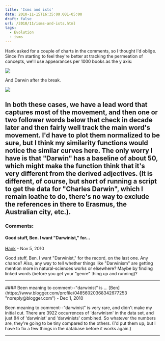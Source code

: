 ```yaml
---
title: 'Isms and ists'
date: 2010-11-15T16:35:00.001-05:00
draft: false
url: /2010/11/isms-and-ists.html
tags:
  - Evolution
  - isms
---
```


Hank asked for a couple of charts in the comments, so I thought I'd oblige. Since I'm starting to feel they're better at tracking the permeation of concepts, we'll use appearances per 1000 books as the y axis:

[![](http://4.bp.blogspot.com/_Pge31alC_E8/TOGmlYVrXdI/AAAAAAAACGM/U8HqTRwTAas/s1600/sociology+sociologist.png)](http://4.bp.blogspot.com/_Pge31alC_E8/TOGmlYVrXdI/AAAAAAAACGM/U8HqTRwTAas/s1600/sociology+sociologist.png)

And Darwin after the break.

[![](http://1.bp.blogspot.com/_Pge31alC_E8/TOGmq-VCTVI/AAAAAAAACGQ/VVv0IMdVL1s/s1600/darwinism+darwinian+darwin.png)](http://1.bp.blogspot.com/_Pge31alC_E8/TOGmq-VCTVI/AAAAAAAACGQ/VVv0IMdVL1s/s1600/darwinism+darwinian+darwin.png)

## In both these cases, we have a lead word that captures most of the movement, and then one or two follower words below that check in decade later and then fairly well track the main word's movement. I'd have to plot them normalized to be sure, but I think my similarity functions would notice the similar curves here. The only worry I have is that "Darwin" has a baseline of about 50, which might make the function think that it's very different from the derived adjectives. (It is different, of course, but short of running a script to get the data for "Charles Darwin", which I remain loathe to do, there's no way to exclude the references in there to Erasmus, the Australian city, etc.).

### Comments:

#### Good stuff, Ben. I want "Darwinist," for...

[Hank]("noreply@blogger.com") - <time datetime="2010-11-19T13:47:53.466-05:00">Nov 5, 2010</time>

Good stuff, Ben. I want "Darwinist," for the record, on the last one. Any chance? Also, any way to tell whether things like "Darwinism" are getting mention more in natural-sciences works or elsewhere? Maybe by finding linked words (before you get your "genre" thing up and running)?

<hr />
#### Been meaning to comment--"darwinist" is ...
[Ben](https://www.blogger.com/profile/04856020368342677253 "noreply@blogger.com") - <time datetime="2010-12-06T11:56:53.947-05:00">Dec 1, 2010</time>

Been meaning to comment--"darwinist" is very rare, and didn't make my initial cut. There are 3922 occurrences of 'darwinism' in the data set, and just 84 of 'darwinist' and 'darwinists' combined. So whatever the numbers are, they're going to be tiny compared to the others. (I'd put them up, but I have to fix a few things in the database before it works again.)

<hr />
